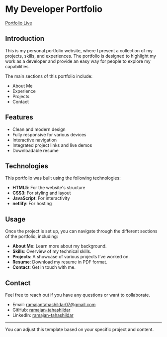 # My Developer Portfolio
[Portfolio Live](https://ramajan-portfolio.netlify.app/)
## Introduction
This is my personal portfolio website, where I present a collection of my projects, skills, and experiences. The portfolio is designed to highlight my work as a developer and provide an easy way for people to explore my capabilities.

The main sections of this portfolio include:
- About Me
- Experience 
- Projects
- Contact

## Features
- Clean and modern design
- Fully responsive for various devices
- Interactive navigation
- Integrated project links and live demos
- Downloadable resume

## Technologies
This portfolio was built using the following technologies:
- **HTML5**: For the website's structure
- **CSS3**: For styling and layout
- **JavaScript**: For interactivity
- **netlify**: For hosting

## Usage
Once the project is set up, you can navigate through the different sections of the portfolio, including:
- **About Me**: Learn more about my background.
- **Skills**: Overview of my technical skills.
- **Projects**: A showcase of various projects I’ve worked on.
- **Resume**: Download my resume in PDF format.
- **Contact**: Get in touch with me.

## Contact
Feel free to reach out if you have any questions or want to collaborate.

- Email: [ramajantahashildar07@gmail.com](https://ramajantahashildar07@gmail.com)
- GitHub: [ramajan-tahashildar](https://github.com/ramajan-tahashildar)
- LinkedIn: [ramajan-tahashildar](https://www.linkedin.com/in/ramajan-tahashildar-094b67227/)

---

You can adjust this template based on your specific project and content.
